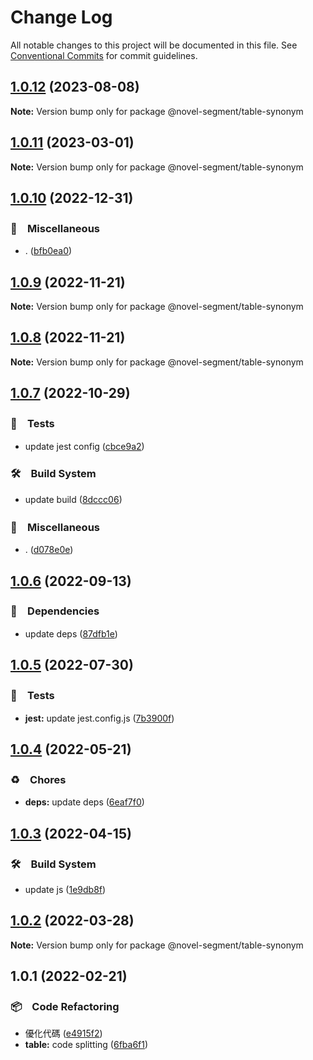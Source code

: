 # Change Log

All notable changes to this project will be documented in this file.
See [Conventional Commits](https://conventionalcommits.org) for commit guidelines.

## [1.0.12](https://github.com/bluelovers/ws-segment/compare/@novel-segment/table-synonym@1.0.11...@novel-segment/table-synonym@1.0.12) (2023-08-08)

**Note:** Version bump only for package @novel-segment/table-synonym





## [1.0.11](https://github.com/bluelovers/ws-segment/compare/@novel-segment/table-synonym@1.0.10...@novel-segment/table-synonym@1.0.11) (2023-03-01)

**Note:** Version bump only for package @novel-segment/table-synonym





## [1.0.10](https://github.com/bluelovers/ws-segment/compare/@novel-segment/table-synonym@1.0.9...@novel-segment/table-synonym@1.0.10) (2022-12-31)



### 🔖　Miscellaneous

* . ([bfb0ea0](https://github.com/bluelovers/ws-segment/commit/bfb0ea03e19dab3229aad4f8c33be5ee7bae3b73))



## [1.0.9](https://github.com/bluelovers/ws-segment/compare/@novel-segment/table-synonym@1.0.8...@novel-segment/table-synonym@1.0.9) (2022-11-21)

**Note:** Version bump only for package @novel-segment/table-synonym





## [1.0.8](https://github.com/bluelovers/ws-segment/compare/@novel-segment/table-synonym@1.0.7...@novel-segment/table-synonym@1.0.8) (2022-11-21)

**Note:** Version bump only for package @novel-segment/table-synonym





## [1.0.7](https://github.com/bluelovers/ws-segment/compare/@novel-segment/table-synonym@1.0.6...@novel-segment/table-synonym@1.0.7) (2022-10-29)



### 🚨　Tests

* update jest config ([cbce9a2](https://github.com/bluelovers/ws-segment/commit/cbce9a2868e5a0a95fd8f026530c34c9f3930ba0))


### 🛠　Build System

* update build ([8dccc06](https://github.com/bluelovers/ws-segment/commit/8dccc0621ef86762703e288204cc19d1be65a7bd))


### 🔖　Miscellaneous

* . ([d078e0e](https://github.com/bluelovers/ws-segment/commit/d078e0ec7e17cee79115db055e7b145d7b48f400))



## [1.0.6](https://github.com/bluelovers/ws-segment/compare/@novel-segment/table-synonym@1.0.5...@novel-segment/table-synonym@1.0.6) (2022-09-13)



### 📌　Dependencies

* update deps ([87dfb1e](https://github.com/bluelovers/ws-segment/commit/87dfb1e8c4e0ef55b975639bc94e113442cb1af7))



## [1.0.5](https://github.com/bluelovers/ws-segment/compare/@novel-segment/table-synonym@1.0.4...@novel-segment/table-synonym@1.0.5) (2022-07-30)


### 🚨　Tests

* **jest:** update jest.config.js ([7b3900f](https://github.com/bluelovers/ws-segment/commit/7b3900fd6b638fb8774b306b6435b8082b5a275b))





## [1.0.4](https://github.com/bluelovers/ws-segment/compare/@novel-segment/table-synonym@1.0.3...@novel-segment/table-synonym@1.0.4) (2022-05-21)


### ♻️　Chores

* **deps:** update deps ([6eaf7f0](https://github.com/bluelovers/ws-segment/commit/6eaf7f0fb6e8d803b5eb8dbb3e2cd7a1d6b19f52))





## [1.0.3](https://github.com/bluelovers/ws-segment/compare/@novel-segment/table-synonym@1.0.2...@novel-segment/table-synonym@1.0.3) (2022-04-15)


### 🛠　Build System

* update js ([1e9db8f](https://github.com/bluelovers/ws-segment/commit/1e9db8f6a717a2ef40dec86b22e729dafc2ed8d7))





## [1.0.2](https://github.com/bluelovers/ws-segment/compare/@novel-segment/table-synonym@1.0.1...@novel-segment/table-synonym@1.0.2) (2022-03-28)

**Note:** Version bump only for package @novel-segment/table-synonym





## 1.0.1 (2022-02-21)


### 📦　Code Refactoring

* 優化代碼 ([e4915f2](https://github.com/bluelovers/ws-segment/commit/e4915f24e4da16b752c91224b4457eda63fc4bb2))
* **table:** code splitting ([6fba6f1](https://github.com/bluelovers/ws-segment/commit/6fba6f13dcb75dc2f57c0c905740d487ee38884a))
